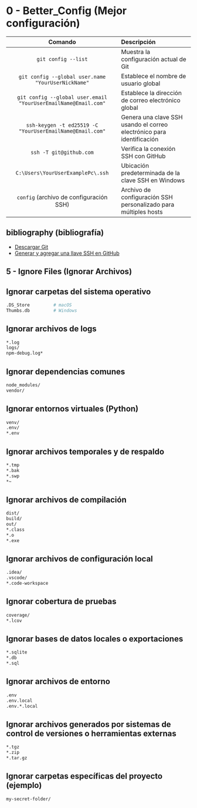 # 0 - Better_Config (Mejor configuración)

| Comando | Descripción |
| :----------------------------------------: | :------------------------------------------------------------------------- |
| `git config --list` | Muestra la configuración actual de Git |
| `git config --global user.name "YourUserNickName"` | Establece el nombre de usuario global |
| `git config --global user.email "YourUserEmailName@Email.com"` | Establece la dirección de correo electrónico global |
| `ssh-keygen -t ed25519 -C "YourUserEmailName@Email.com"` | Genera una clave SSH usando el correo electrónico para identificación |
| `ssh -T git@github.com` | Verifica la conexión SSH con GitHub |
| `C:\Users\YourUserExamplePc\.ssh` | Ubicación predeterminada de la clave SSH en Windows |
| `config` (archivo de configuración SSH) | Archivo de configuración SSH personalizado para múltiples hosts |

## bibliography (bibliografía)

- [Descargar Git](https://git-scm.com/downloads)  
- [Generar y agregar una llave SSH en GitHub](https://docs.github.com/en/authentication/connecting-to-github-with-ssh/generating-a-new-ssh-key-and-adding-it-to-the-ssh-agent)

## 5 - Ignore Files (Ignorar Archivos)

## Ignorar carpetas del sistema operativo

```bash
.DS_Store         # macOS
Thumbs.db         # Windows
```

## Ignorar archivos de logs

```bash
*.log
logs/
npm-debug.log*
```

## Ignorar dependencias comunes

```bash
node_modules/
vendor/
```

## Ignorar entornos virtuales (Python)

```bash
venv/
.env/
*.env
```

## Ignorar archivos temporales y de respaldo

```bash
*.tmp
*.bak
*.swp
*~
```

## Ignorar archivos de compilación

```bash
dist/
build/
out/
*.class
*.o
*.exe
```

## Ignorar archivos de configuración local

```bash
.idea/
.vscode/
*.code-workspace
```

## Ignorar cobertura de pruebas

```bash
coverage/
*.lcov
```

## Ignorar bases de datos locales o exportaciones

```bash
*.sqlite
*.db
*.sql
```

## Ignorar archivos de entorno

```bash
.env
.env.local
.env.*.local
```

## Ignorar archivos generados por sistemas de control de versiones o herramientas externas

```bash
*.tgz
*.zip
*.tar.gz
```

## Ignorar carpetas específicas del proyecto (ejemplo)

```bash
my-secret-folder/
```